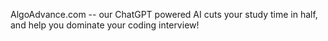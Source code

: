 AlgoAdvance.com -- our ChatGPT powered AI cuts your study time in half, and help you dominate your coding interview!
